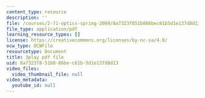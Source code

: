 ```yaml
---
content_type: resource
description: ''
file: /courses/2-71-optics-spring-2009/8a7323f851b086bec61b5d1e137d8d13_VHIJPHqwV_0.pdf
file_type: application/pdf
learning_resource_types: []
license: https://creativecommons.org/licenses/by-nc-sa/4.0/
ocw_type: OCWFile
resourcetype: Document
title: 3play pdf file
uid: 8a7323f8-51b0-86be-c61b-5d1e137d8d13
video_files:
  video_thumbnail_file: null
video_metadata:
  youtube_id: null
---
```

